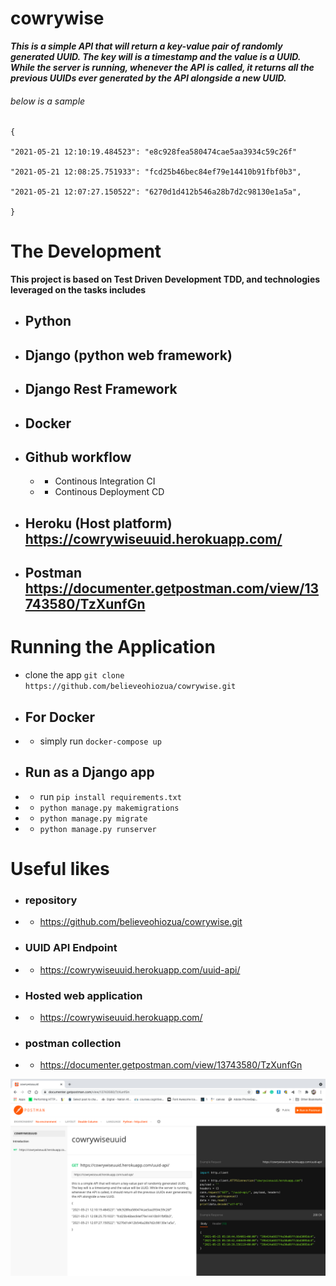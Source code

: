 # cowrywise

***This is a simple API that will return a key-value pair of randomly generated UUID. The key will is a timestamp and the value is a UUID. While the server is running, whenever the API is called, it returns all the previous UUIDs ever generated by the API alongside a new UUID.***

###### below is a sample
```
{

"2021-05-21 12:10:19.484523": "e8c928fea580474cae5aa3934c59c26f"

"2021-05-21 12:08:25.751933": "fcd25b46bec84ef79e14410b91fbf0b3",

"2021-05-21 12:07:27.150522": "6270d1d412b546a28b7d2c98130e1a5a",

}
```
# The Development
**This project is based on Test Driven Development TDD, and technologies leveraged on the tasks includes**

- ## Python
- ## Django (python web framework)
- ## Django Rest Framework
- ## Docker 
- ## Github workflow 
    - - Continous Integration CI
    - - Continous Deployment CD
- ## Heroku (Host platform)  https://cowrywiseuuid.herokuapp.com/
- ##  Postman https://documenter.getpostman.com/view/13743580/TzXunfGn

# Running the Application
- clone the app `git clone https://github.com/believeohiozua/cowrywise.git` 
- ## For Docker 
- - simply run   `docker-compose up`

- ## Run as a Django app
- - run `pip install requirements.txt`
- - `python manage.py makemigrations`
- - `python manage.py migrate`
- - `python manage.py runserver`

# Useful likes

- ### repository 
- - https://github.com/believeohiozua/cowrywise.git

- ### UUID API Endpoint 
- - https://cowrywiseuuid.herokuapp.com/uuid-api/

- ### Hosted web application 
- - https://cowrywiseuuid.herokuapp.com/

- ### postman collection
- - https://documenter.getpostman.com/view/13743580/TzXunfGn


![Screenshot](sample-img.png)